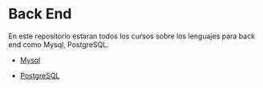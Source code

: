 # Back End

En este repositorio estaran todos los cursos sobre los lenguajes para back end como Mysql, PostgreSQL.

* [Mysql](MySQL/README.md)

* [PostgreSQL](PostgreSQL/README.md)